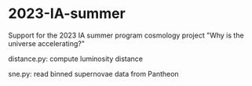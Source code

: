 # 2023-IA-summer
Support for the 2023 IA summer program cosmology project "Why is the universe accelerating?"

distance.py: compute luminosity distance

sne.py: read binned supernovae data from Pantheon

